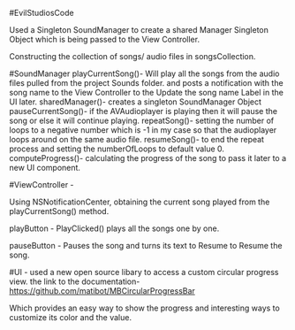 #EvilStudiosCode

Used a Singleton SoundManager to create a shared Manager Singleton Object which is being passed to the View Controller. 

Constructing the collection of songs/ audio files in songsCollection. 

#SoundManager 
playCurrentSong()- 
Will play all the songs from the audio files pulled from the project Sounds folder. 
and posts a notification with the song name to the View Controller to the Update the song name Label in the UI later. 
sharedManager()- 
creates a singleton SoundManager Object
pauseCurrentSong()- 
if the AVAudioplayer is playing then it will pause the song or else it will continue playing. 
repeatSong()- 
setting the number of loops to a negative number which is -1 in my case so that the audioplayer loops around on the same audio file. 
resumeSong()-
to end the repeat process and setting the numberOfLoops to default value 0. 
computeProgress()- 
calculating the progress of the song to pass it later to a new UI component. 

#ViewController - 

Using NSNotificationCenter, obtaining the current song played from the playCurrentSong() method.

playButton - PlayClicked() plays all the songs one by one. 

pauseButton - Pauses the song and turns its text to Resume to Resume the song.

 
#UI - used a new open source libary to access a custom circular progress view. 
the link to the documentation- https://github.com/matibot/MBCircularProgressBar 

Which provides an easy way to show the progress and interesting ways to customize its color and the value.


